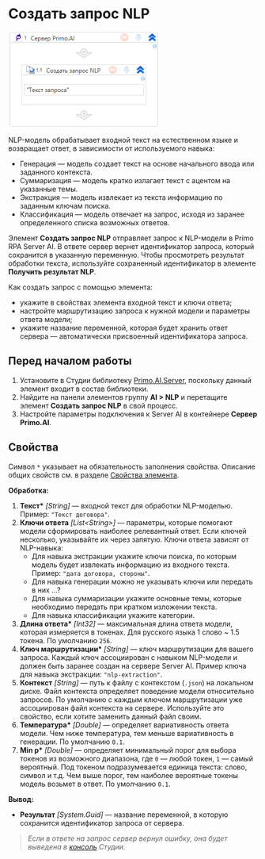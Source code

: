 # Создать запрос NLP

![](<../../../../.gitbook/assets1/windows_items/library/Primo.AI.Server.Elements.WFPrimoAICreateRequestNlp.png>)

NLP-модель обрабатывает входной текст на естественном языке и возвращает ответ, в зависимости от используемого навыка:
* Генерация — модель создает текст на основе начального ввода или заданного контекста.
* Суммаризация — модель кратко излагает текст с ацентом на указанные темы.
* Экстракция — модель извлекает из текста информацию по заданным ключам поиска.
* Классификация — модель отвечает на запрос, исходя из заранее определенного списка возможных ответов.

Элемент **Создать запрос NLP** отправляет запрос к NLP-модели в Primo RPA Server AI. В ответе сервер вернет идентификатор запроса, который сохранится в указанную переменную. Чтобы просмотреть результат обработки текста, используйте сохраненный идентификатор в элементе **Получить результат NLP**.

Как создать запрос с помощью элемента:
* укажите в свойствах элемента входной текст и ключи ответа;
* настройте маршрутизацию запроса к нужной модели и параметры ответа модели;
* укажите название переменной, которая будет хранить ответ сервера — автоматически присвоенный идентификатора запроса.




## Перед началом работы

1. Установите в Студии библиотеку [Primo.AI.Server](https://docs.primo-rpa.ru/primo-rpa/g_elements/el_extra/ai_server), поскольку данный элемент входит в состав библиотеки.
1. Найдите на панели элементов группу **AI > NLP** и перетащите элемент **Создать запрос NLP** в свой процесс.
1. Настройте параметры подключения к Server AI в контейнере **Сервер Primo.AI**.


## Свойства
Символ `*` указывает на обязательность заполнения свойства. Описание общих свойств см. в разделе [Свойства элемента](https://docs.primo-rpa.ru/primo-rpa/primo-studio/process/elements#svoistva-elementa).

**Обработка:**

1. **Текст\*** *[String]* — входной текст для обработки NLP-моделью. Пример: `"Текст договора"`.
1. **Ключи ответа** *[List\<String>]* — параметры, которые помогают модели сформировать наиболее релевантный ответ. Если ключей несколько, указывайте их через запятую. Ключи ответа зависят от NLP-навыка:
   * Для навыка экстракции укажите ключи поиска, по которым модель будет извлекать информацию из входного текста.  Пример: `"дата договора, стороны"`.
   * Для навыка генерации можно не указывать ключи или передать в них ...?
   * Для навыка суммаризации укажите основные темы, которые необходимо передать при кратком изложении текста.
   * Для навыка классификации укажите категории.
1. **Длина ответа\*** *[Int32]* — максимальная длина ответа модели, которая измеряется в токенах. Для русского языка 1 слово ~ 1.5 токена. По умолчанию `256`.
1. **Ключ маршрутизации\*** *[String]* — ключ маршрутизации для вашего запроса. Каждый ключ ассоциирован с навыком NLP-модели и должен быть заранее создан на сервере Server AI. Пример ключа для навыка экстракции: `"nlp-extraction"`.
1. **Контекст** *[String]* — путь к файлу с контекстом (`.json`) на локальном диске. Файл контекста определяет поведение модели относительно запросов. По умолчанию с каждым ключом маршрутизации уже ассоциирован файл контекста на сервере. Используйте это свойство, если хотите заменить данный файл своим.
1. **Температура\*** *[Double]* — определяет вариативность ответа модели. Чем ниже температура, тем меньше вариативность в генерации. По умолчанию `0.1`.
1. **Min p\*** *[Double]* — определяет минимальный порог для выбора токенов из возможного диапазона, где `0` — любой токен, `1` — самый вероятный. Под токеном подразумевается единица текста: слово, символ и т.д. Чем выше порог, тем наиболее вероятные токены модель возьмет в ответ. По умолчанию `0.1`.


**Вывод:**
* **Результат** *[System.Guid]* — название переменной, в которую сохранится идентификатор запроса от сервера.

> *Если в ответе на запрос сервер вернул ошибку, она будет выведена в [консоль](https://docs.primo-rpa.ru/primo-rpa/primo-studio/process/debug#konsol) Студии.*
